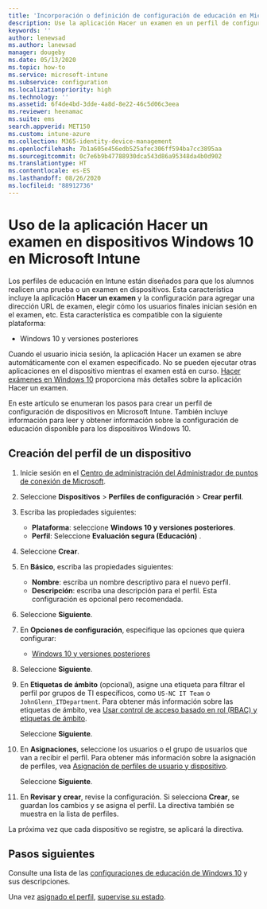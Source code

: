 ```yaml
---
title: 'Incorporación o definición de configuración de educación en Microsoft Intune: Azure | Microsoft Docs'
description: Use la aplicación Hacer un examen en un perfil de configuración de dispositivo en Windows 10 y dispositivos posteriores en Microsoft Intune. Cree un perfil de configuración mediante la configuración de educación y escriba una dirección URL de aplicación de examen, elija cómo los usuarios inician sesión, supervise la pantalla durante el examen y permita o evite sugerencias de texto durante el examen.
keywords: ''
author: lenewsad
ms.author: lanewsad
manager: dougeby
ms.date: 05/13/2020
ms.topic: how-to
ms.service: microsoft-intune
ms.subservice: configuration
ms.localizationpriority: high
ms.technology: ''
ms.assetid: 6f4de4bd-3dde-4a8d-8e22-46c5d06c3eea
ms.reviewer: heenamac
ms.suite: ems
search.appverid: MET150
ms.custom: intune-azure
ms.collection: M365-identity-device-management
ms.openlocfilehash: 7b1a605e456edb525afec306ff594ba7cc3895aa
ms.sourcegitcommit: 0c7e6b9b47788930dca543d86a95348da4b0d902
ms.translationtype: HT
ms.contentlocale: es-ES
ms.lasthandoff: 08/26/2020
ms.locfileid: "88912736"
---
```

# <a name="use-the-take-a-test-app-on-windows-10-devices-in-microsoft-intune"></a>Uso de la aplicación Hacer un examen en dispositivos Windows 10 en Microsoft Intune

Los perfiles de educación en Intune están diseñados para que los alumnos realicen una prueba o un examen en dispositivos. Esta característica incluye la aplicación **Hacer un examen** y la configuración para agregar una dirección URL de examen, elegir cómo los usuarios finales inician sesión en el examen, etc. Esta característica es compatible con la siguiente plataforma:

- Windows 10 y versiones posteriores

Cuando el usuario inicia sesión, la aplicación Hacer un examen se abre automáticamente con el examen especificado. No se pueden ejecutar otras aplicaciones en el dispositivo mientras el examen está en curso. [Hacer exámenes en Windows 10](/education/windows/take-tests-in-windows-10) proporciona más detalles sobre la aplicación Hacer un examen.

En este artículo se enumeran los pasos para crear un perfil de configuración de dispositivos en Microsoft Intune. También incluye información para leer y obtener información sobre la configuración de educación disponible para los dispositivos Windows 10.

## <a name="create-a-device-profile"></a>Creación del perfil de un dispositivo

1. Inicie sesión en el [Centro de administración del Administrador de puntos de conexión de Microsoft](https://go.microsoft.com/fwlink/?linkid=2109431).
2. Seleccione **Dispositivos** > **Perfiles de configuración** > **Crear perfil**.
3. Escriba las propiedades siguientes:

    - **Plataforma**: seleccione **Windows 10 y versiones posteriores**.
    - **Perfil**: Seleccione **Evaluación segura (Educación)** .

4. Seleccione **Crear**.
5. En **Básico**, escriba las propiedades siguientes:

    - **Nombre**: escriba un nombre descriptivo para el nuevo perfil.
    - **Descripción**: escriba una descripción para el perfil. Esta configuración es opcional pero recomendada.

6. Seleccione **Siguiente**.
7. En **Opciones de configuración**, especifique las opciones que quiera configurar:

    - [Windows 10 y versiones posteriores](education-settings-windows.md)

8. Seleccione **Siguiente**.

9. En **Etiquetas de ámbito** (opcional), asigne una etiqueta para filtrar el perfil por grupos de TI específicos, como `US-NC IT Team` o `JohnGlenn_ITDepartment`. Para obtener más información sobre las etiquetas de ámbito, vea [Usar control de acceso basado en rol (RBAC) y etiquetas de ámbito](../fundamentals/scope-tags.md).

    Seleccione **Siguiente**.

10. En **Asignaciones**, seleccione los usuarios o el grupo de usuarios que van a recibir el perfil. Para obtener más información sobre la asignación de perfiles, vea [Asignación de perfiles de usuario y dispositivo](device-profile-assign.md).

    Seleccione **Siguiente**.

11. En **Revisar y crear**, revise la configuración. Si selecciona **Crear**, se guardan los cambios y se asigna el perfil. La directiva también se muestra en la lista de perfiles.

La próxima vez que cada dispositivo se registre, se aplicará la directiva.

## <a name="next-steps"></a>Pasos siguientes

Consulte una lista de las [configuraciones de educación de Windows 10](education-settings-windows.md) y sus descripciones.

Una vez [asignado el perfil](device-profile-assign.md), [supervise su estado](device-profile-monitor.md).